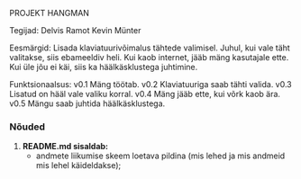 PROJEKT HANGMAN

Tegijad:
        Delvis Ramot
        Kevin Münter

Eesmärgid:
          Lisada klaviatuurivõimalus tähtede valimisel.
          Juhul, kui vale täht valitakse, siis ebameeldiv heli.
          Kui kaob internet, jääb mäng kasutajale ette.
          Kui üle jõu ei käi, siis ka häälkäsklustega juhtimine.

Funktsionaalsus:
                v0.1 Mäng töötab.
                v0.2 Klaviatuuriga saab tähti valida.
                v0.3 Lisatud on hääl vale valiku korral.
                v0.4 Mäng jääb ette, kui võrk kaob ära.
                v0.5 Mängu saab juhtida häälkäsklustega.


### Nõuded

1. **README.md sisaldab:**
    * andmete liikumise skeem loetava pildina (mis lehed ja mis andmeid mis lehel käideldakse);

